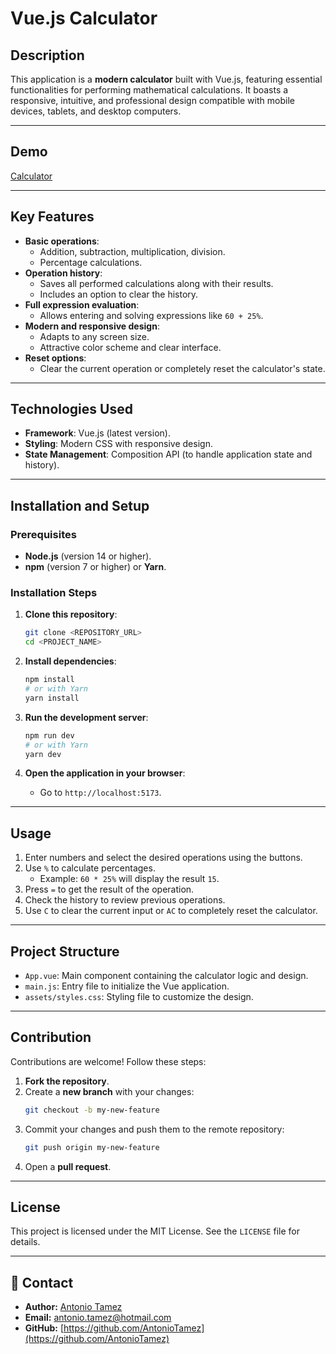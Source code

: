 # Vue.js Calculator

## Description
This application is a **modern calculator** built with Vue.js, featuring essential functionalities for performing mathematical calculations. It boasts a responsive, intuitive, and professional design compatible with mobile devices, tablets, and desktop computers.

---

## Demo
[Calculator](https://sparkling-selkie-b6b0a9.netlify.app/)

---

## Key Features

- **Basic operations**:
  - Addition, subtraction, multiplication, division.
  - Percentage calculations.
- **Operation history**:
  - Saves all performed calculations along with their results.
  - Includes an option to clear the history.
- **Full expression evaluation**:
  - Allows entering and solving expressions like `60 + 25%`.
- **Modern and responsive design**:
  - Adapts to any screen size.
  - Attractive color scheme and clear interface.
- **Reset options**:
  - Clear the current operation or completely reset the calculator's state.

---

## Technologies Used

- **Framework**: Vue.js (latest version).
- **Styling**: Modern CSS with responsive design.
- **State Management**: Composition API (to handle application state and history).

---

## Installation and Setup

### Prerequisites

- **Node.js** (version 14 or higher).
- **npm** (version 7 or higher) or **Yarn**.

### Installation Steps

1. **Clone this repository**:
   ```bash
   git clone <REPOSITORY_URL>
   cd <PROJECT_NAME>
   ```

2. **Install dependencies**:
   ```bash
   npm install
   # or with Yarn
   yarn install
   ```

3. **Run the development server**:
   ```bash
   npm run dev
   # or with Yarn
   yarn dev
   ```

4. **Open the application in your browser**:
   - Go to `http://localhost:5173`.

---

## Usage

1. Enter numbers and select the desired operations using the buttons.
2. Use `%` to calculate percentages.
   - Example: `60 * 25%` will display the result `15`.
3. Press `=` to get the result of the operation.
4. Check the history to review previous operations.
5. Use `C` to clear the current input or `AC` to completely reset the calculator.

---

## Project Structure

- `App.vue`: Main component containing the calculator logic and design.
- `main.js`: Entry file to initialize the Vue application.
- `assets/styles.css`: Styling file to customize the design.

---

## Contribution

Contributions are welcome! Follow these steps:

1. **Fork the repository**.
2. Create a **new branch** with your changes:
   ```bash
   git checkout -b my-new-feature
   ```
3. Commit your changes and push them to the remote repository:
   ```bash
   git push origin my-new-feature
   ```
4. Open a **pull request**.

---

## License

This project is licensed under the MIT License. See the `LICENSE` file for details.

---

## 📢 **Contact**

- **Author:** [Antonio Tamez](https://github.com/AntonioTamez)
- **Email:** antonio.tamez@hotmail.com
- **GitHub:** [https://github.com/AntonioTamez](https://github.com/AntonioTamez)
